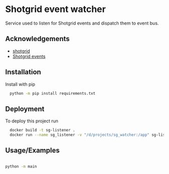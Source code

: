 
# Shotgrid event watcher

Service used to listen for Shotgrid events and dispatch them to event bus.


## Acknowledgements

 - [shotgrid](https://developer.shotgridsoftware.com/python-api/)
 - [Shotgrid events](https://github.com/shotgunsoftware/shotgunEvents)


## Installation

Install with pip

```bash
  python -m pip install requirements.txt
```
    
## Deployment

To deploy this project run

```bash
  docker build -t sg-listener .
  docker run --name sg_listener -v "/d/projects/sg_watcher:/app" sg-listener
```


## Usage/Examples

```bash

python -m main
```

